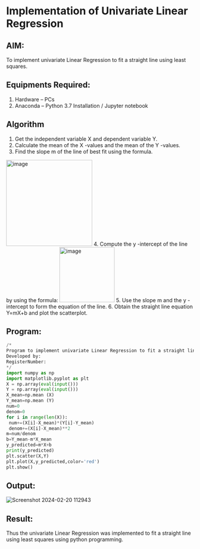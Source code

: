 # Implementation of Univariate Linear Regression
## AIM:
To implement univariate Linear Regression to fit a straight line using least squares.

## Equipments Required:
1. Hardware – PCs
2. Anaconda – Python 3.7 Installation / Jupyter notebook

## Algorithm
1. Get the independent variable X and dependent variable Y.
2. Calculate the mean of the X -values and the mean of the Y -values.
3. Find the slope m of the line of best fit using the formula. 
<img width="231" alt="image" src="https://user-images.githubusercontent.com/93026020/192078527-b3b5ee3e-992f-46c4-865b-3b7ce4ac54ad.png">
4. Compute the y -intercept of the line by using the formula:
<img width="148" alt="image" src="https://user-images.githubusercontent.com/93026020/192078545-79d70b90-7e9d-4b85-9f8b-9d7548a4c5a4.png">
5. Use the slope m and the y -intercept to form the equation of the line.
6. Obtain the straight line equation Y=mX+b and plot the scatterplot.

## Program:
```py
/*
Program to implement univariate Linear Regression to fit a straight line using least squares.
Developed by: 
RegisterNumber:  
*/
import numpy as np
import matplotlib.pyplot as plt
X = np.array(eval(input()))
Y = np.array(eval(input()))
X_mean=np.mean (X)
Y_mean=np.mean (Y)
num=0
denom=0
for i in range(len(X)):
 num+=(X[i]-X_mean)*(Y[i]-Y_mean)
 denom+=(X[i]-X_mean)**2
m=num/denom
b=Y_mean-m*X_mean
y_predicted=m*X+b
print(y_predicted)
plt.scatter(X,Y)
plt.plot(X,y_predicted,color='red')
plt.show()
```

## Output:
![Screenshot 2024-02-20 112943](https://github.com/Mkumar262006/Find-the-best-fit-line-using-Least-Squares-Method/assets/147139472/335c9d34-62a0-454a-be3c-18dbffe02991)


## Result:
Thus the univariate Linear Regression was implemented to fit a straight line using least squares using python programming.
